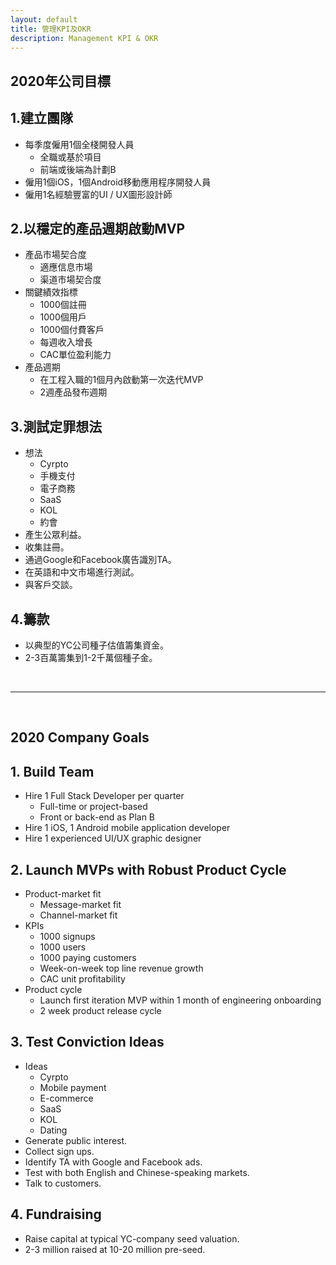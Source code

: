 ```yaml
---
layout: default
title: 管理KPI及OKR
description: Management KPI & OKR
---
```


## 2020年公司目標

## 1.建立團隊

* 每季度僱用1個全棧開發人員
	* 全職或基於項目
	* 前端或後端為計劃B
* 僱用1個iOS，1個Android移動應用程序開發人員
* 僱用1名經驗豐富的UI / UX圖形設計師

## 2.以穩定的產品週期啟動MVP

* 產品市場契合度
	* 適應信息市場
	* 渠道市場契合度
* 關鍵績效指標
	* 1000個註冊
	* 1000個用戶
	* 1000個付費客戶
	* 每週收入增長
	* CAC單位盈利能力
* 產品週期
	* 在工程入職的1個月內啟動第一次迭代MVP
	* 2週產品發布週期


## 3.測試定罪想法

* 想法
	* Cyrpto
	* 手機支付
	* 電子商務
	* SaaS
	* KOL
	* 約會
* 產生公眾利益。
* 收集註冊。
* 通過Google和Facebook廣告識別TA。
* 在英語和中文市場進行測試。
* 與客戶交談。

## 4.籌款

* 以典型的YC公司種子估值籌集資金。
* 2-3百萬籌集到1-2千萬個種子金。

<br>

---

<br>

## 2020 Company Goals

## 1. Build Team

* Hire 1 Full Stack Developer per quarter
	* Full-time or project-based
	* Front or back-end as Plan B
* Hire 1 iOS, 1 Android mobile application developer
* Hire 1 experienced UI/UX graphic designer

## 2. Launch MVPs with Robust Product Cycle

* Product-market fit
	* Message-market fit
	* Channel-market fit
* KPIs
	* 1000 signups
	* 1000 users
	* 1000 paying customers
	* Week-on-week top line revenue growth
	* CAC unit profitability
* Product cycle
	* Launch first iteration MVP within 1 month of engineering onboarding
	* 2 week product release cycle

## 3. Test Conviction Ideas

* Ideas
	* Cyrpto
	* Mobile payment
	* E-commerce
	* SaaS
	* KOL
	* Dating
* Generate public interest.
* Collect sign ups.
* Identify TA with Google and Facebook ads.
* Test with both English and Chinese-speaking markets.
* Talk to customers.

## 4. Fundraising

* Raise capital at typical YC-company seed valuation.
* 2-3 million raised at 10-20 million pre-seed.